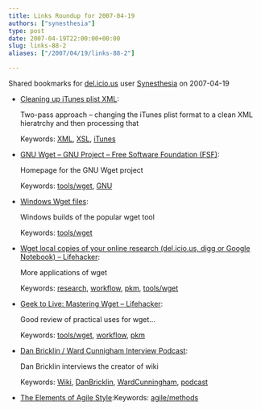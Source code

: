 ```yaml
---
title: Links Roundup for 2007-04-19
authors: ["synesthesia"]
type: post
date: 2007-04-19T22:00:00+00:00
slug: links-88-2 
aliases: ["/2007/04/19/links-88-2"]

---
```

Shared bookmarks for [del.icio.us][1] user  [Synesthesia][2] on 2007-04-19

  * [Cleaning up iTunes plist XML][3]:
  
    Two-pass approach &#8211; changing the iTunes plist format to a clean XML hieratrchy and then processing that
  
    Keywords: [XML][4], [XSL][5], [iTunes][6]
  * [GNU Wget &#8211; GNU Project &#8211; Free Software Foundation (FSF)][7]:
  
    Homepage for the GNU Wget project
  
    Keywords: [tools/wget][8], [GNU][9]
  * [Windows Wget files][10]:
  
    Windows builds of the popular wget tool
  
    Keywords: [tools/wget][8]
  * [Wget local copies of your online research (del.icio.us, digg or Google Notebook) &#8211; Lifehacker][11]:
  
    More applications of wget
  
    Keywords: [research][12], [workflow][13], [pkm][14], [tools/wget][8]
  * [Geek to Live: Mastering Wget &#8211; Lifehacker][15]:
  
    Good review of practical uses for wget&#8230;
  
    Keywords: [tools/wget][8], [workflow][13], [pkm][14]
  * [Dan Bricklin / Ward Cunnigham Interview Podcast][16]:
  
    Dan Bricklin interviews the creator of wiki
  
    Keywords: [Wiki][17], [DanBricklin][18], [WardCunningham][19], [podcast][20]
  * [The Elements of Agile Style][21]:Keywords: [agile/methods][22]

 [1]: https://del.icio.us/
 [2]: https://del.icio.us/synesthesia
 [3]: https://www.xmldatabases.org/WK/blog/1086?t=item "https://www.xmldatabases.org/WK/blog/1086?t=item"
 [4]: https://del.icio.us/synesthesia/XML
 [5]: https://del.icio.us/synesthesia/XSL
 [6]: https://del.icio.us/synesthesia/iTunes
 [7]: https://www.gnu.org/software/wget/wget.html "https://www.gnu.org/software/wget/wget.html"
 [8]: https://del.icio.us/synesthesia/tools/wget
 [9]: https://del.icio.us/synesthesia/GNU
 [10]: https://www.christopherlewis.com/WGet/WGetFiles.htm "https://www.christopherlewis.com/WGet/WGetFiles.htm"
 [11]: https://lifehacker.com/software/download-managers/geek-to-live--wget-local-copies-of-your-online-research-delicious-digg-or-google-notebook-200360.php "https://lifehacker.com/software/download-managers/geek-to-live--wget-local-copies-of-your-online-research-delicious-digg-or-google-notebook-200360.php"
 [12]: https://del.icio.us/synesthesia/research
 [13]: https://del.icio.us/synesthesia/workflow
 [14]: https://del.icio.us/synesthesia/pkm
 [15]: https://www.lifehacker.com/software/top/geek-to-live--mastering-wget-161202.php "https://www.lifehacker.com/software/top/geek-to-live--mastering-wget-161202.php"
 [16]: https://danbricklin.com/log/2007_01_25.htm "https://danbricklin.com/log/2007_01_25.htm"
 [17]: https://del.icio.us/synesthesia/Wiki
 [18]: https://del.icio.us/synesthesia/DanBricklin
 [19]: https://del.icio.us/synesthesia/WardCunningham
 [20]: https://del.icio.us/synesthesia/podcast
 [21]: https://agileconsortium.pbwiki.com/The-Elements-of-Agile-Style "https://agileconsortium.pbwiki.com/The-Elements-of-Agile-Style"
 [22]: https://del.icio.us/synesthesia/agile/methods
